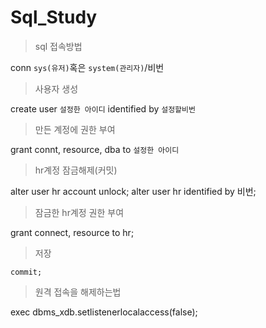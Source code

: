 # Sql_Study

> sql 접속방법

conn `sys(유저)`혹은 `system(관리자)`/비번

> 사용자 생성

create user `설정한 아이디` identified by `설정할비번`

> 만든 계정에 권한 부여

grant connt, resource, dba to `설정한 아이디`

> hr계정 잠금해제(커밋)

alter user hr account unlock;
alter user hr identified by 비번;

> 잠금한 hr계정 권한 부여

grant connect, resource to hr;

> 저장

`commit;`

> 원격 접속을 해제하는법

exec dbms_xdb.setlistenerlocalaccess(false);
